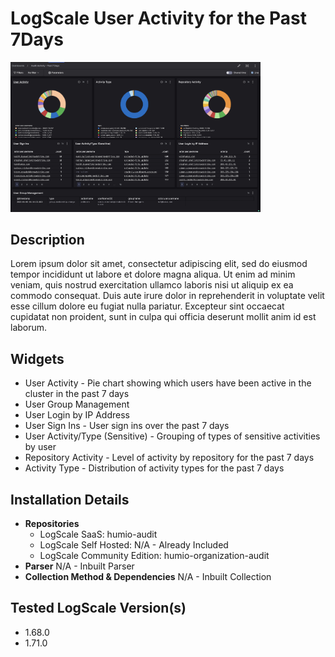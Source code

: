 
# LogScale User Activity for the Past 7Days

 <img src="https://github.com/nthnthcandrew/Falcon-Logscale-Community-Content/blob/main/vendor_content/CrowdStrike_Falcon_LogScale/Dashboards/Activity-Past7Days/Activity-Past7Days.png" alt="LogScale User Activity for the Past 7Days" width="400"/>

## Description
Lorem ipsum dolor sit amet, consectetur adipiscing elit, sed do eiusmod tempor incididunt ut labore et dolore magna aliqua. Ut enim ad minim veniam, quis nostrud exercitation ullamco laboris nisi ut aliquip ex ea commodo consequat. Duis aute irure dolor in reprehenderit in voluptate velit esse cillum dolore eu fugiat nulla pariatur. Excepteur sint occaecat cupidatat non proident, sunt in culpa qui officia deserunt mollit anim id est laborum.

## Widgets
* User Activity - Pie chart showing which users have been active in the cluster in the past 7 days
* User Group Management
* User Login by IP Address
* User Sign Ins - User sign ins over the past 7 days
* User Activity/Type (Sensitive) - Grouping of types of sensitive activities by user
* Repository Activity - Level of activity by repository for the past 7 days
* Activity Type - Distribution of activity types for the past 7 days
    
## Installation Details
* **Repositories**
  * LogScale SaaS: humio-audit
  * LogScale Self Hosted: N/A - Already Included
  * LogScale Community Edition: humio-organization-audit
* **Parser**
  N/A - Inbuilt Parser
* **Collection Method & Dependencies**
  N/A - Inbuilt Collection

## Tested LogScale Version(s)
* 1.68.0
* 1.71.0
